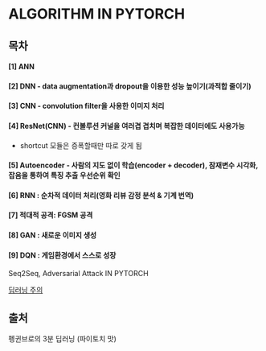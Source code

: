 # ALGORITHM IN PYTORCH 
## 목차
#### [1] ANN
#### [2] DNN - data augmentation과 dropout을 이용한 성능 높이기(과적합 줄이기)
#### [3] CNN - convolution filter을 사용한 이미지 처리
#### [4] ResNet(CNN) - 컨볼루션 커널을 여러겹 겹치며 복잡한 데이터에도 사용가능
- shortcut 모듈은 증폭할때만 따로 갖게 됨
#### [5] Autoencoder - 사람의 지도 없이 학습(encoder + decoder), 잠재변수 시각화, 잡음을 통하여 특징 추출 우선순위 확인
#### [6] RNN : 순차적 데이터 처리(영화 리뷰 감정 분석 & 기계 번역)
#### [7] 적대적 공격: FGSM 공격
#### [8] GAN : 새로운 이미지 생성
#### [9] DQN : 게임환경에서 스스로 성장
Seq2Seq, Adversarial Attack IN PYTORCH

[딥러닝 주의](https://www.notion.so/8-d72569a210ff489f9242ff74a831e5a4)

## 출처
펭귄브로의 3분 딥러닝 (파이토치 맛)
